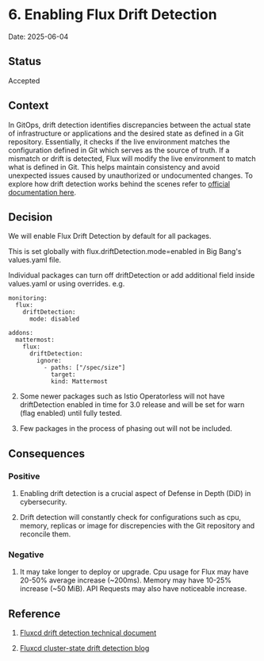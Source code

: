 # 6. Enabling Flux Drift Detection  

Date: 2025-06-04 

## Status 

Accepted 

## Context 

In GitOps, drift detection identifies discrepancies between the actual state of infrastructure or applications and the desired state as defined in a Git repository. Essentially, it checks if the live environment matches the configuration defined in Git which serves as the source of truth. If a mismatch or drift is detected, Flux will modify the live environment to match what is defined in Git.  This helps maintain consistency and avoid unexpected issues caused by unauthorized or undocumented changes.  To explore how drift detection works behind the scenes refer to [official documentation here](https://fluxcd.io/flux/components/helm/helmreleases/#drift-detection).

## Decision 

We will enable Flux Drift Detection by default for all packages.  

This is set globally with flux.driftDetection.mode=enabled in Big Bang's values.yaml file.

Individual packages can turn off driftDetection or add additional field inside values.yaml or using overrides.  e.g.
```
monitoring:
  flux:
    driftDetection:
      mode: disabled

addons:
  mattermost:
    flux:
      driftDetection:
        ignore:
          - paths: ["/spec/size"]
            target:
            kind: Mattermost
``` 

2. Some newer packages such as Istio Operatorless will not have driftDetection enabled in time for 3.0 release and will be set for warn (flag enabled) until fully tested. 

3. Few packages in the process of phasing out will not be included.

## Consequences 

### Positive 

1. Enabling drift detection is a crucial aspect of Defense in Depth (DiD) in cybersecurity. 

2. Drift detection will constantly check for configurations such as cpu, memory, replicas or image for discrepencies with the Git repository and reconcile them.

### Negative  

1. It may take longer to deploy or upgrade.  Cpu usage for Flux may have 20-50% average increase (~200ms).  Memory may have 10-25% increase (~50 MiB). API Requests may also have noticeable increase.   

## Reference

1. [Fluxcd drift detection technical document](https://fluxcd.io/flux/components/helm/helmreleases/#drift-detection)

2. [Fluxcd cluster-state drift detection blog](https://github.com/fluxcd/helm-controller/issues/643)